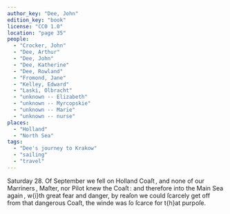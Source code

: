 ```yaml
---
author_key: "Dee, John"
edition_key: "book"
license: "CC0 1.0"
location: "page 35"
people:
  - "Crocker, John"
  - "Dee, Arthur"
  - "Dee, John"
  - "Dee, Katherine"
  - "Dee, Rowland"
  - "Fromond, Jane"
  - "Kelley, Edward"
  - "Laski, Olbracht"
  - "unknown -- Elizabeth"
  - "unknown -- Myrcopskie"
  - "unknown -- Marie"
  - "unknown -- nurse"
places:
  - "Holland"
  - "North Sea"
tags:
  - "Dee's journey to Krakow"
  - "sailing"
  - "travel"
---
```

  Saturday 28. Of September we fell on Holland Coaſt , and none of our Marriners , Maſter,
nor Pilot knew the Coaſt : and therefore into the Main Sea again , w{i}th great fear and danger,
by reaſon we could ſcarcely get off from that dangerous Coaſt, the winde was ſo ſcarce for t{h}at
purpoſe.
